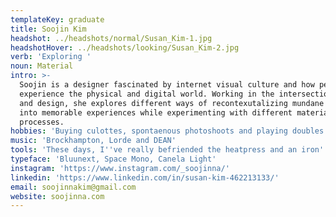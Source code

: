 ```yaml
---
templateKey: graduate
title: Soojin Kim
headshot: ../headshots/normal/Susan_Kim-1.jpg
headshotHover: ../headshots/looking/Susan_Kim-2.jpg
verb: 'Exploring '
noun: Material
intro: >-
  Soojin is a designer fascinated by internet visual culture and how people
  experience the physical and digital world. Working in the intersection of art
  and design, she explores different ways of recontexutalizing mundane moments
  into memorable experiences while experimenting with different materials and
  processes.
hobbies: 'Buying culottes, spontaenous photoshoots and playing doubles tennis'
music: 'Brockhampton, Lorde and DEAN'
tools: 'These days, I''ve really befriended the heatpress and an iron'
typeface: 'Bluunext, Space Mono, Canela Light'
instagram: 'https://www.instagram.com/_soojinna/'
linkedin: 'https://www.linkedin.com/in/susan-kim-462213133/'
email: soojinnakim@gmail.com
website: soojinna.com
---
```


